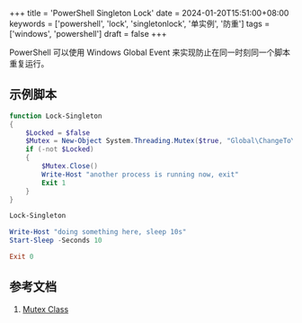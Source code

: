 +++
title = 'PowerShell Singleton Lock'
date = 2024-01-20T15:51:00+08:00
keywords = ['powershell', 'lock', 'singletonlock', '单实例', '防重']
tags = ['windows', 'powershell']
draft = false
+++

PowerShell 可以使用 Windows Global Event 来实现防止在同一时刻同一个脚本重复运行。

## 示例脚本

```powershell
function Lock-Singleton
{
    $Locked = $false
    $Mutex = New-Object System.Threading.Mutex($true, "Global\ChangeToYourUniqueEventNameHere", [ref]$Locked)
    if (-not $Locked)
    {
        $Mutex.Close()
        Write-Host "another process is running now, exit"
        Exit 1
    }
}

Lock-Singleton

Write-Host "doing something here, sleep 10s"
Start-Sleep -Seconds 10

Exit 0
```

## 参考文档

1. [Mutex Class](https://learn.microsoft.com/en-us/dotnet/api/system.threading.mutex?view=net-8.0)
